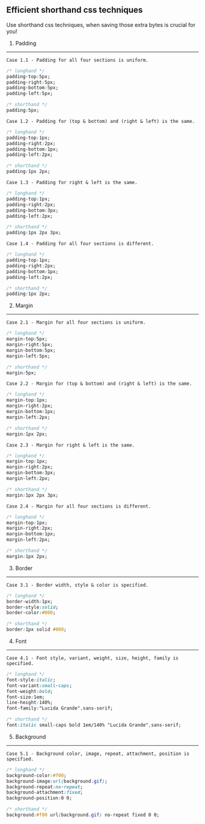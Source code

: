 Efficient shorthand css techniques
----------------------------------
Use shorthand css techniques, when saving those extra bytes is crucial for you!

1. Padding
----------

`Case 1.1 - Padding for all four sections is uniform.`
```css
/* longhand */
padding-top:5px;
padding-right:5px;
padding-bottom:5px;
padding-left:5px;

/* shorthand */
padding:5px;
```

`Case 1.2 - Padding for (top & bottom) and (right & left) is the same.`
```css
/* longhand */
padding-top:1px;
padding-right:2px;
padding-bottom:1px;
padding-left:2px;

/* shorthand */
padding:1px 2px;
```

`Case 1.3 - Padding for right & left is the same.`
```css
/* longhand */
padding-top:1px;
padding-right:2px;
padding-bottom:3px;
padding-left:2px;

/* shorthand */
padding:1px 2px 3px;
```

`Case 1.4 - Padding for all four sections is different.`
```css
/* longhand */
padding-top:1px;
padding-right:2px;
padding-bottom:1px;
padding-left:2px;

/* shorthand */
padding:1px 2px;
```

2. Margin
----------

`Case 2.1 - Margin for all four sections is uniform.`
```css
/* longhand */
margin-top:5px;
margin-right:5px;
margin-bottom:5px;
margin-left:5px;

/* shorthand */
margin:5px;
```

`Case 2.2 - Margin for (top & bottom) and (right & left) is the same.`
```css
/* longhand */
margin-top:1px;
margin-right:2px;
margin-bottom:1px;
margin-left:2px;

/* shorthand */
margin:1px 2px;
```

`Case 2.3 - Margin for right & left is the same.`
```css
/* longhand */
margin-top:1px;
margin-right:2px;
margin-bottom:3px;
margin-left:2px;

/* shorthand */
margin:1px 2px 3px;
```

`Case 2.4 - Margin for all four sections is different.`
```css
/* longhand */
margin-top:1px;
margin-right:2px;
margin-bottom:1px;
margin-left:2px;

/* shorthand */
margin:1px 2px;
```

3. Border
---------

`Case 3.1 - Border width, style & color is specified.`
```css
/* longhand */
border-width:1px;
border-style:solid;
border-color:#000;

/* shorthand */
border:1px solid #000;
```

4. Font
-------

`Case 4.1 - Font style, variant, weight, size, height, family is specified.`
```css
/* longhand */
font-style:italic;
font-variant:small-caps;
font-weight:bold;
font-size:1em;
line-height:140%;
font-family:"Lucida Grande",sans-serif;

/* shorthand */
font:italic small-caps bold 1em/140% "Lucida Grande",sans-serif;
```

5. Background
-------------

`Case 5.1 - Background color, image, repeat, attachment, position is specified.`
```css
/* longhand */
background-color:#f00;
background-image:url(background.gif);
background-repeat:no-repeat;
background-attachment:fixed;
background-position:0 0;

/* shorthand */
background:#f00 url(background.gif) no-repeat fixed 0 0;
```